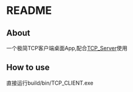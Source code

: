 # README


## About

一个极简TCP客户端桌面App,配合[TCP_Server](https://github.com/Junkher/Go_TCP_Server)使用

## How to use

直接运行build/bin/TCP_CLIENT.exe
